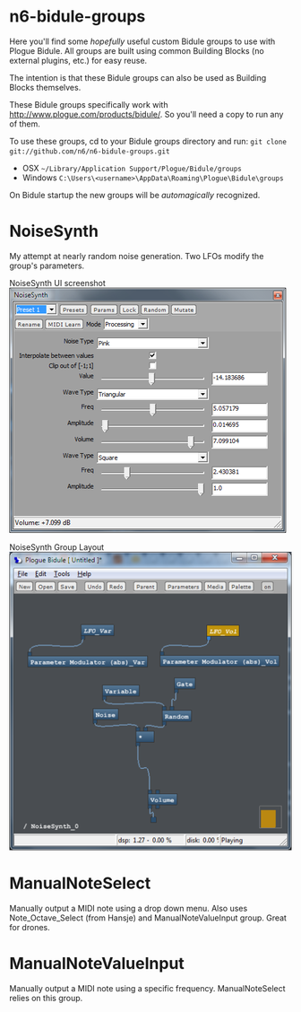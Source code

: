 n6-bidule-groups
================
Here you'll find some *hopefully* useful custom Bidule groups to use with Plogue Bidule. All groups are built using common Building Blocks (no external plugins, etc.) for easy reuse. 

The intention is that these Bidule groups can also be used as Building Blocks themselves.

These Bidule groups specifically work with http://www.plogue.com/products/bidule/. So you'll need a copy to run any of them.

To use these groups, cd to your Bidule groups directory and run: `git clone git://github.com/n6/n6-bidule-groups.git`

* OSX `~/Library/Application Support/Plogue/Bidule/groups`
* Windows `C:\Users\<username>\AppData\Roaming\Plogue\Bidule\groups`

On Bidule startup the new groups will be *automagically* recognized. 

NoiseSynth
==========
My attempt at nearly random noise generation. Two LFOs modify the group's parameters.

NoiseSynth UI screenshot
![NoiseSynth UI screenshot](https://github.com/n6/n6-bidule-groups/raw/master/NoiseSynth/NoiseSynth.png)

NoiseSynth Group Layout
![NoiseSynth Group Layout](https://github.com/n6/n6-bidule-groups/raw/master/NoiseSynth/NoiseSynthLayout.png)

ManualNoteSelect
================
Manually output a MIDI note using a drop down menu. Also uses Note_Octave_Select (from Hansje) and ManualNoteValueInput group. Great for drones. 

ManualNoteValueInput
====================
Manually output a MIDI note using a specific frequency. ManualNoteSelect relies on this group.  